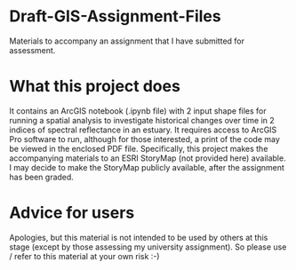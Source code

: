 # Draft-GIS-Assignment-Files
Materials to accompany an assignment that I have submitted for assessment.

# What this project does
It contains an ArcGIS notebook (.ipynb file) with 2 input shape files for running a spatial analysis to investigate historical changes over time in 2 indices of spectral reflectance in an estuary. It requires access to ArcGIS Pro software to run, although for those interested, a print of the code may be viewed in the enclosed PDF file. Specifically, this project makes the accompanying materials to an ESRI StoryMap (not provided here) available. I may decide to make the StoryMap publicly available, after the assignment has been graded.

# Advice for users
Apologies, but this material is not intended to be used by others at this stage (except by those assessing my university assignment). So please use / refer to this material at your own risk :-)

